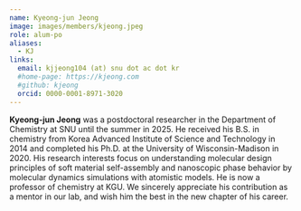 ```yaml
---
name: Kyeong-jun Jeong
image: images/members/kjeong.jpeg
role: alum-po
aliases:
  - KJ
links: 
  email: kjjeong104 (at) snu dot ac dot kr
  #home-page: https://kjeong.com
  #github: kjeong
  orcid: 0000-0001-8971-3020
---
```


**Kyeong-jun Jeong** was a postdoctoral researcher in the Department of Chemistry at SNU until the summer in 2025. He received his B.S. in chemistry from Korea Advanced Institute of Science and Technology in 2014 and completed his Ph.D. at the University of Wisconsin-Madison in 2020. His research interests focus on understanding molecular design principles of soft material self-assembly and nanoscopic phase behavior by molecular dynamics simulations with atomistic models. He is now a professor of chemistry at KGU. We sincerely appreciate his contribution as a mentor in our lab, and wish him the best in the new chapter of his career.
